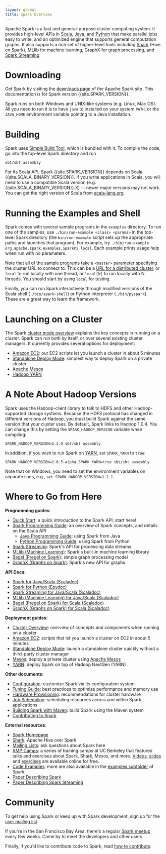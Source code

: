 ```yaml
---
layout: global
title: Spark Overview
---
```


Apache Spark is a fast and general-purpose cluster computing system.
It provides high-level APIs in [Scala](scala-programming-guide.html), [Java](java-programming-guide.html), and [Python](python-programming-guide.html) that make parallel jobs easy to write, and an optimized engine that supports general computation graphs.
It also supports a rich set of higher-level tools including [Shark](http://shark.cs.berkeley.edu) (Hive on Spark), [MLlib](mllib-guide.html) for machine learning, [GraphX](graphx-programming-guide.html) for graph processing, and [Spark Streaming](streaming-programming-guide.html).

# Downloading

Get Spark by visiting the [downloads page](http://spark.incubator.apache.org/downloads.html) of the Apache Spark site. This documentation is for Spark version {{site.SPARK_VERSION}}.

Spark runs on both Windows and UNIX-like systems (e.g. Linux, Mac OS). All you need to run it is to have `java` to installed on your system `PATH`, or the `JAVA_HOME` environment variable pointing to a Java installation.

# Building

Spark uses [Simple Build Tool](http://www.scala-sbt.org), which is bundled with it. To compile the code, go into the top-level Spark directory and run

    sbt/sbt assembly

For its Scala API, Spark {{site.SPARK_VERSION}} depends on Scala {{site.SCALA_BINARY_VERSION}}. If you write applications in Scala, you will need to use a compatible Scala version (e.g. {{site.SCALA_BINARY_VERSION}}.X) -- newer major versions may not work. You can get the right version of Scala from [scala-lang.org](http://www.scala-lang.org/download/).

# Running the Examples and Shell

Spark comes with several sample programs in the `examples` directory.
To run one of the samples, use `./bin/run-example <class> <params>` in the top-level Spark directory
(the `bin/run-example` script sets up the appropriate paths and launches that program).
For example, try `./bin/run-example org.apache.spark.examples.SparkPi local`.
Each example prints usage help when run with no parameters.

Note that all of the sample programs take a `<master>` parameter specifying the cluster URL
to connect to. This can be a [URL for a distributed cluster](scala-programming-guide.html#master-urls),
or `local` to run locally with one thread, or `local[N]` to run locally with N threads. You should start by using
`local` for testing.

Finally, you can run Spark interactively through modified versions of the Scala shell (`./bin/spark-shell`) or
Python interpreter (`./bin/pyspark`). These are a great way to learn the framework.

# Launching on a Cluster

The Spark [cluster mode overview](cluster-overview.html) explains the key concepts in running on a cluster.
Spark can run both by itself, or over several existing cluster managers. It currently provides several
options for deployment:

* [Amazon EC2](ec2-scripts.html): our EC2 scripts let you launch a cluster in about 5 minutes
* [Standalone Deploy Mode](spark-standalone.html): simplest way to deploy Spark on a private cluster
* [Apache Mesos](running-on-mesos.html)
* [Hadoop YARN](running-on-yarn.html)

# A Note About Hadoop Versions

Spark uses the Hadoop-client library to talk to HDFS and other Hadoop-supported
storage systems. Because the HDFS protocol has changed in different versions of
Hadoop, you must build Spark against the same version that your cluster uses.
By default, Spark links to Hadoop 1.0.4. You can change this by setting the
`SPARK_HADOOP_VERSION` variable when compiling:

    SPARK_HADOOP_VERSION=2.2.0 sbt/sbt assembly

In addition, if you wish to run Spark on [YARN](running-on-yarn.html), set
`SPARK_YARN` to `true`:

    SPARK_HADOOP_VERSION=2.0.5-alpha SPARK_YARN=true sbt/sbt assembly

Note that on Windows, you need to set the environment variables on separate lines, e.g., `set SPARK_HADOOP_VERSION=1.2.1`.

# Where to Go from Here

**Programming guides:**

* [Quick Start](quick-start.html): a quick introduction to the Spark API; start here!
* [Spark Programming Guide](scala-programming-guide.html): an overview of Spark concepts, and details on the Scala API
  * [Java Programming Guide](java-programming-guide.html): using Spark from Java
  * [Python Programming Guide](python-programming-guide.html): using Spark from Python
* [Spark Streaming](streaming-programming-guide.html): Spark's API for processing data streams
* [MLlib (Machine Learning)](mllib-guide.html): Spark's built-in machine learning library
* [Bagel (Pregel on Spark)](bagel-programming-guide.html): simple graph processing model
* [GraphX (Graphs on Spark)](graphx-programming-guide.html): Spark's new API for graphs

**API Docs:**

* [Spark for Java/Scala (Scaladoc)](api/core/index.html)
* [Spark for Python (Epydoc)](api/pyspark/index.html)
* [Spark Streaming for Java/Scala (Scaladoc)](api/streaming/index.html)
* [MLlib (Machine Learning) for Java/Scala (Scaladoc)](api/mllib/index.html)
* [Bagel (Pregel on Spark) for Scala (Scaladoc)](api/bagel/index.html)
* [GraphX (Graphs on Spark) for Scala (Scaladoc)](api/graphx/index.html)


**Deployment guides:**

* [Cluster Overview](cluster-overview.html): overview of concepts and components when running on a cluster
* [Amazon EC2](ec2-scripts.html): scripts that let you launch a cluster on EC2 in about 5 minutes
* [Standalone Deploy Mode](spark-standalone.html): launch a standalone cluster quickly without a third-party cluster manager
* [Mesos](running-on-mesos.html): deploy a private cluster using
    [Apache Mesos](http://incubator.apache.org/mesos)
* [YARN](running-on-yarn.html): deploy Spark on top of Hadoop NextGen (YARN)

**Other documents:**

* [Configuration](configuration.html): customize Spark via its configuration system
* [Tuning Guide](tuning.html): best practices to optimize performance and memory use
* [Hardware Provisioning](hardware-provisioning.html): recommendations for cluster hardware
* [Job Scheduling](job-scheduling.html): scheduling resources across and within Spark applications
* [Building Spark with Maven](building-with-maven.html): build Spark using the Maven system
* [Contributing to Spark](https://cwiki.apache.org/confluence/display/SPARK/Contributing+to+Spark)

**External resources:**

* [Spark Homepage](http://spark.incubator.apache.org)
* [Shark](http://shark.cs.berkeley.edu): Apache Hive over Spark
* [Mailing Lists](http://spark.incubator.apache.org/mailing-lists.html): ask questions about Spark here
* [AMP Camps](http://ampcamp.berkeley.edu/): a series of training camps at UC Berkeley that featured talks and
  exercises about Spark, Shark, Mesos, and more. [Videos](http://ampcamp.berkeley.edu/agenda-2012),
  [slides](http://ampcamp.berkeley.edu/agenda-2012) and [exercises](http://ampcamp.berkeley.edu/exercises-2012) are
  available online for free.
* [Code Examples](http://spark.incubator.apache.org/examples.html): more are also available in the [examples subfolder](https://github.com/apache/incubator-spark/tree/master/examples/src/main/scala/) of Spark
* [Paper Describing Spark](http://www.cs.berkeley.edu/~matei/papers/2012/nsdi_spark.pdf)
* [Paper Describing Spark Streaming](http://www.eecs.berkeley.edu/Pubs/TechRpts/2012/EECS-2012-259.pdf)

# Community

To get help using Spark or keep up with Spark development, sign up for the [user mailing list](http://spark.incubator.apache.org/mailing-lists.html).

If you're in the San Francisco Bay Area, there's a regular [Spark meetup](http://www.meetup.com/spark-users/) every few weeks. Come by to meet the developers and other users.

Finally, if you'd like to contribute code to Spark, read [how to contribute](contributing-to-spark.html).
